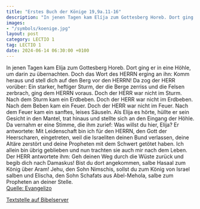 ```yaml
---
title: "Erstes Buch der Könige 19,9a.11-16"
description: "In jenen Tagen kam Elíja zum Gottesberg Horeb. Dort ging er in eine Höhle, um darin zu übernachten. Doch das Wort des HERRN erging an ihn: Komm heraus und stell dich auf den Berg vor den HERRN! Da zog der HERR vorüber: Ein starker, heftiger Sturm, der die Berge zerriss und die Fe...."
images:
- "/symbols/koenige.jpg"
layout: post
category: LECTIO 1
tag: LECTIO 1
date: 2024-06-14 06:30:00 +0100
---
```

In jenen Tagen kam Elíja zum Gottesberg Horeb. Dort ging er in eine Höhle, um darin zu übernachten. Doch das Wort des HERRN erging an ihn:
Komm heraus und stell dich auf den Berg vor den HERRN! Da zog der HERR vorüber: Ein starker, heftiger Sturm, der die Berge zerriss und die Felsen zerbrach, ging dem HERRN voraus.<!--more--> Doch der HERR war nicht im Sturm. Nach dem Sturm kam ein Erdbeben. Doch der HERR war nicht im Erdbeben.
Nach dem Beben kam ein Feuer. Doch der HERR war nicht im Feuer. Nach dem Feuer kam ein sanftes, leises Säuseln.
Als Elija es hörte, hüllte er sein Gesicht in den Mantel, trat hinaus und stellte sich an den Eingang der Höhle.
Da vernahm er eine Stimme, die ihm zurief: Was willst du hier, Elija? Er antwortete: Mit Leidenschaft bin ich für den HERRN, den Gott der Heerscharen, eingetreten, weil die Israeliten deinen Bund verlassen, deine Altäre zerstört und deine Propheten mit dem Schwert getötet haben. Ich allein bin übrig geblieben und nun trachten sie auch mir nach dem Leben.
Der HERR antwortete ihm: Geh deinen Weg durch die Wüste zurück und begib dich nach Damaskus! Bist du dort angekommen, salbe Hasaal zum König über Aram!
Jehu, den Sohn Nimschis, sollst du zum König von Israel salben und Elischa, den Sohn Schafats aus Abel-Mehola, salbe zum Propheten an deiner Stelle.<br>
[Quelle: Evangelizo](https://evangeliumtagfuertag.org/DE/gospel)

[Textstelle auf Bibelserver](https://www.bibleserver.com/EU/1.Könige19,9a.11-16)
